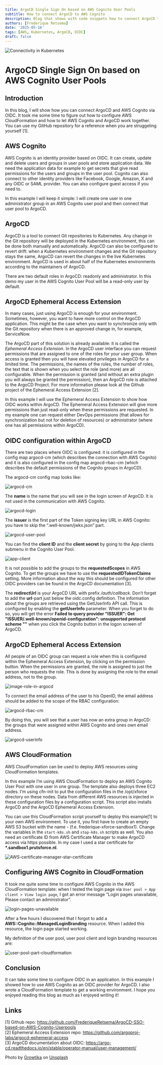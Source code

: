 ```yaml
---
title: ArgoCD Single Sign On based on AWS Cognito User Pools
subtitle: How to connect ArgoCD to AWS Cognito
description: Blog that shows with code snippets how to connect ArgoCD to AWS Cognito
authors: [Frederique Retsema]
date: '2025-05-16'
tags: [AWS, Kubernetes, ArgoCD, OIDC]
draft: false
---
```


![Connectivity in Kubernetes](./growtika-ZfVyuV8l7WU-unsplash.jpg)

# ArgoCD Single Sign On based on AWS Cognito User Pools

## Introduction
In this blog, I will show how you can connect ArgoCD and AWS Cognito via OIDC. It took me some time to figure out how to configure AWS CloudFormation and how to let AWS Cognito and ArgoCD work together. You can use my GitHub repository for a reference when you are struggeling yourself [1].

## AWS Cognito
AWS Cognito is an identity provider based on OIDC. It can create, update and delete users and groups in user pools and store application data. We need the application data for example to get secrets that give read permissions for the users and groups in  the user pool. Cognito can also connect to other identity providers like Facebook, Google, Amazon, X and any OIDC or SAML provider. You can also configure guest access if you need to. 

In this example I will keep it simple: I will create one user in one administrator group in an AWS Cognito user pool and then connect that user pool to ArgoCD.

## ArgoCD
ArgoCD is a tool to connect Git repositories to Kubernetes. Any change in the Git repository will be deployed in the Kubernetes environment, this can be done both manually and automatically. ArgoCD can also be configured to revert drift: when a Kubernetes environment changes and the Git repository stays the same, ArgoCD can revert the changes in the live Kubernetes environment. ArgoCD is used in about half of the Kubernetes environments according to the maintainers of ArgoCD.

There are two default roles in ArgoCD: readonly and administrator. In this demo my user in the AWS Cognito User Pool will be a read-only user by default. 

## ArgoCD Ephemeral Access Extension
In many cases, just using ArgoCD is enough for your environment. Sometimes, however, you want to have more control on the ArgoCD application. This might be the case when you want to synchronize only with the Git repository when there is an approved change in, for example, ServiceNow. 

The ArgoCD part of this solution is already available: it is called the _Ephemeral Access Extension_. In the ArgoCD user interface you can request permissions that are assigned to one of the roles for your user group. When access is granted then you will have elevated privileges in ArgoCD for a limited time. The permissions, the names of the roles, the number of roles, the text that is shown when you select the role (and more) are all configurable. When the permission is granted (and without an extra plugin you will always be granted the permission), then an ArgoCD role is attached to the ArgoCD Project. For more information please look at the Github project of the Ephemeral Access Extension [2].

In this example I will use the Ephemeral Access Extension to show how OIDC works within ArgoCD. The Ephemeral Access Extension will give more permissions than just read-only when these permissions are requested. In my example one can request either DevOps permissions (that allows for synchronization but not for deletion of resources) or administrator (where one has all permissions within ArgoCD).

## OIDC configuration within ArgoCD
There are two places where OIDC is configured: it is configured in the config map argocd-cm (which describes the connection with AWS Cognito) and it is also configured in the config map argocd-rbac-cm (which describes the default permissions of the Cognito groups in ArgoCD).

The argocd-cm config map looks like:

![argocd-cm](./argocd-cm.png)

The __name__ is the name that you will see in the login screen of ArgoCD. It is not used in the communication with AWS Cognito.

![argocd-login](./argocd-login.png)

The __issuer__ is the first part of the Token signing key URL in AWS Cognito: you have to skip the “.well-known/jwks.json” part.

![argocd-user-pool](./argocd-user-pool.png)

You can find the __client ID__ and the __client secret__ by going to the App clients submenu in the Cognito User Pool. 

![app-client](./app-client.png)

It is not possible to add the groups to the __requestedScopes__ in AWS Cognito. To get the groups we have to use the __requestedIDTokenClaims__ setting. More information about the way this should be configured for other OIDC providers can be found in the ArgoCD documentation [3].

The __redirectUrl__ is your ArgoCD URL with prefix _/auth/callback_. Don’t forget to add the __url__-part just below the oidc.config definition. The information about the groups are retrieved using the GetUserInfo API call. This is configured by enabling the __getUserInfo__ parameter. When you forget to do so, you will get the error __Failed to query provider "ISSUER": Get "ISSUER/.well-known/openid-configuration": unsupported protocol scheme ""__ when you click the Cognito button in the logon screen of ArgoCD.

## ArgoCD Ephemeral Access Extension
All people of an OIDC group can request a role when this is configured within the Ephemeral Access Extension, by clicking on the permission button. When the permissions are granted, the role is assigned to just the person who requests the role. This is done by assigning the role to the email address, not to the group.

![image-role-in-argocd](./image-role-in-argocd.png)

To connect the email address of the user to his OpenID, the email address should be added to the scope of the RBAC configuration:

![argocd-rbac-cm](./argocd-rbac-cm.png)

By doing this, you will see that a user has now an extra group in ArgoCD: the groups that were assigned within AWS Cognito and ones own email address.

![argocd-userinfo](./argocd-userinfo.png)

## AWS CloudFormation
AWS CloudFormation can be used to deploy AWS resources using CloudFormation templates.

In this example I’m using AWS CloudFormation to deploy an AWS Cognito User Pool with one user in one group. The template also deploys three EC2 nodes. I’m using cfn-init to put the configuration files in the /opt/xforce directory on these nodes. Data from different AWS resources is injected in these configuration files by a configuration script. This script also installs ArgoCD and the ArgoCD Ephemeral Access Extension.

You can use this CloudFormation script yourself to deploy this example[1] to your own AWS environment. To use it, you first have to create an empty AWS S3 bucket with the name <consultant-name>-<profile-name> (f.e. frederique-xforce-sandbox1). Change the variables in the `start-k8s.sh` and `stop-k8s.sh` scripts as well. You also need an certificate ID from AWS Certificate Manager to make ArgoCD access via https possible. In my case I used a star certificate for __*.sandbox1.prutsforce.nl__.

![AWS-certificate-manager-star-certificate](./acm-certificate.png)

## Configuring AWS Cognito in CloudFormation
It took me quite some time to configure AWS Cognito in the AWS CloudFormation template: when I tested the login page via `User pool > App client > View login page`, I got an error message “Login pages unavailable, Please contact an administrator”. 

![login-pages-unavailable](./login-pages-unavailable.png)

After a few hours I discovered that I forgot to add a __AWS::Cognito::ManagedLoginBranding__ resource. When I added this resource, the login page started working.

My definition of the user pool, user pool client and login branding resources are:

![user-pool-part-cloudformation](./user-pool-part-cloudformation.png)

## Conclusion
It can take some time to configure OIDC in an application. In this example I showed how to use AWS Cognito as an OIDC provider for ArgoCD. I also wrote a CloudFormation template to get a working environment. I hope you enjoyed reading this blog as much as I enjoyed writing it!

## Links
[1] Github repo: https://github.com/FrederiqueRetsema/ArgoCD-SSO-based-on-AWS-Cognito-Userpools   
[2] Ephemeral Access Extension repo: https://github.com/argoproj-labs/argocd-ephemeral-access    
[3] ArgoCD documentation about OIDC: https://argo-cd.readthedocs.io/en/stable/operator-manual/user-management/    

Photo by <a href="https://unsplash.com/@growtika?utm_content=creditCopyText&utm_medium=referral&utm_source=unsplash">Growtika</a> on <a href="https://unsplash.com/photos/a-group-of-blue-boxes-ZfVyuV8l7WU?utm_content=creditCopyText&utm_medium=referral&utm_source=unsplash">Unsplash</a>